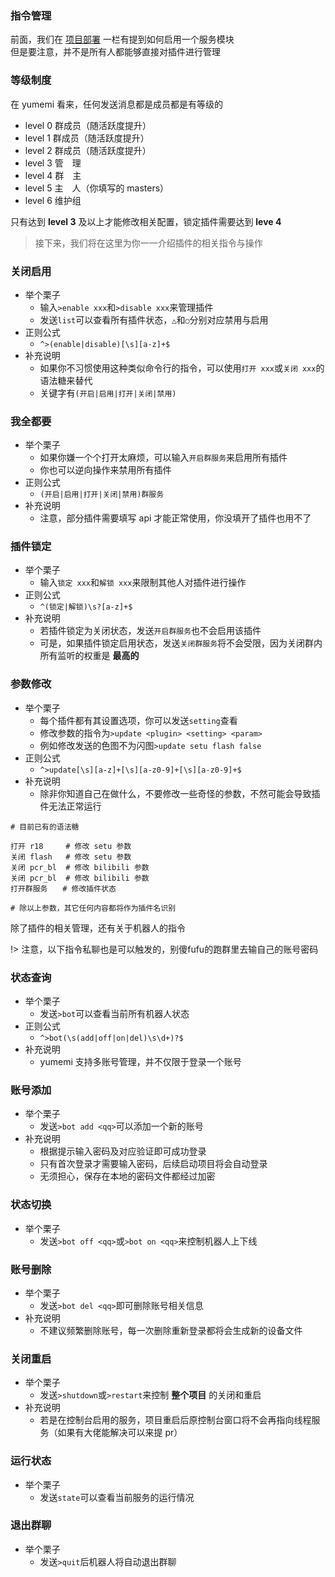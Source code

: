 ### 指令管理 <!-- {docsify-ignore} -->

前面，我们在 [项目部署](install/) 一栏有提到如何启用一个服务模块  
但是要注意，并不是所有人都能够直接对插件进行管理

### 等级制度
在 yumemi 看来，任何发送消息都是成员都是有等级的

- level 0 群成员（随活跃度提升）
- level 1 群成员（随活跃度提升）
- level 2 群成员（随活跃度提升）
- level 3 管　理
- level 4 群　主
- level 5 主　人（你填写的 masters）
- level 6 维护组

只有达到 **level 3** 及以上才能修改相关配置，锁定插件需要达到 **leve 4**

> 接下来，我们将在这里为你一一介绍插件的相关指令与操作

### 关闭启用
- 举个栗子
  + 输入`>enable xxx`和`>disable xxx`来管理插件
  + 发送`list`可以查看所有插件状态，`△`和`○`分别对应禁用与启用
- 正则公式
  + `^>(enable|disable)[\s][a-z]+$`
- 补充说明
  + 如果你不习惯使用这种类似命令行的指令，可以使用`打开 xxx`或`关闭 xxx`的语法糖来替代
  + 关键字有`(开启|启用|打开|关闭|禁用)`

### 我全都要
- 举个栗子
  + 如果你嫌一个个打开太麻烦，可以输入`开启群服务`来启用所有插件
  + 你也可以逆向操作来禁用所有插件
- 正则公式
  + `(开启|启用|打开|关闭|禁用)群服务`
- 补充说明
  + 注意，部分插件需要填写 api 才能正常使用，你没填开了插件也用不了

### 插件锁定
- 举个栗子
  + 输入`锁定 xxx`和`解锁 xxx`来限制其他人对插件进行操作
- 正则公式
  + `^(锁定|解锁)\s?[a-z]+$`
- 补充说明
  + 若插件锁定为关闭状态，发送`开启群服务`也不会启用该插件
  + 可是，如果插件锁定启用状态，发送`关闭群服务`将不会受限，因为关闭群内所有监听的权重是 **最高的**

### 参数修改
- 举个栗子
  + 每个插件都有其设置选项，你可以发送`setting`查看
  + 修改参数的指令为`>update <plugin> <setting> <param>`
  + 例如修改发送的色图不为闪图`>update setu flash false`
- 正则公式
  + `^>update[\s][a-z]+[\s][a-z0-9]+[\s][a-z0-9]+$`
- 补充说明
  + 除非你知道自己在做什么，不要修改一些奇怪的参数，不然可能会导致插件无法正常运行

```
# 目前已有的语法糖

打开 r18     # 修改 setu 参数
关闭 flash   # 修改 setu 参数
关闭 pcr_bl  # 修改 bilibili 参数
关闭 pcr_bl  # 修改 bilibili 参数
打开群服务　　# 修改插件状态

# 除以上参数，其它任何内容都将作为插件名识别
```

除了插件的相关管理，还有关于机器人的指令

!> 注意，以下指令私聊也是可以触发的，别傻fufu的跑群里去输自己的账号密码

### 状态查询
- 举个栗子
  + 发送`>bot`可以查看当前所有机器人状态
- 正则公式
  + `^>bot(\s(add|off|on|del)\s\d+)?$`
- 补充说明
  + yumemi 支持多账号管理，并不仅限于登录一个账号
  
### 账号添加
- 举个栗子
  + 发送`>bot add <qq>`可以添加一个新的账号
- 补充说明
  + 根据提示输入密码及对应验证即可成功登录
  + 只有首次登录才需要输入密码，后续启动项目将会自动登录
  + 无须担心，保存在本地的密码文件都经过加密

### 状态切换
- 举个栗子
  + 发送`>bot off <qq>`或`>bot on <qq>`来控制机器人上下线

### 账号删除
- 举个栗子
  + 发送`>bot del <qq>`即可删除账号相关信息
- 补充说明
  + 不建议频繁删除账号，每一次删除重新登录都将会生成新的设备文件

### 关闭重启
- 举个栗子
  + 发送`>shutdown`或`>restart`来控制 **整个项目** 的关闭和重启
- 补充说明
  + 若是在控制台启用的服务，项目重启后原控制台窗口将不会再指向线程服务（如果有大佬能解决可以来提 pr）

### 运行状态
- 举个栗子
  + 发送`state`可以查看当前服务的运行情况

### 退出群聊
- 举个栗子
  + 发送`>quit`后机器人将自动退出群聊